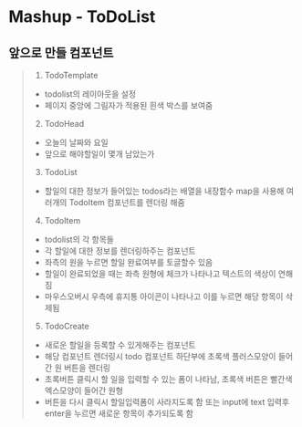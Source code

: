 # Mashup - ToDoList

## 앞으로 만들 컴포넌트

> 1. TodoTemplate
>
> - todolist의 레이아웃을 설정
> - 페이지 중앙에 그림자가 적용된 흰색 박스를 보여줌
>
> 2. TodoHead
>
> - 오늘의 날짜와 요일
> - 앞으로 해야할일이 몇개 남았는가
>
> 3. TodoList
>
> - 할일의 대한 정보가 들어있는 todos라는 배열을 내장함수 map을 사용해 여러개의 TodoItem 컴포넌트를 렌더링 해줌
>
> 4. TodoItem
>
> - todolist의 각 항목들
> - 각 할일에 대한 정보를 렌더링하주는 컴포넌트
> - 좌측의 원을 누르면 할일 완료여부를 토글할수 있음
> - 할일이 완료되었을 때는 좌측 원형에 체크가 나타나고 텍스트의 색상이 연해짐
> - 마우스오버시 우측에 휴지통 아이콘이 나타나고 이를 누르면 해당 항목이 삭제됨
>
> 5. TodoCreate
>
> - 새로운 할일을 등록할 수 있게해주는 컴포넌트
> - 해당 컴포넌트 렌더링시 todo 컴포넌트 하단부에 초록색 플러스모양이 들어간 원 버튼을 렌더링
> - 초록버튼 클릭시 할 일을 입력할 수 있는 폼이 나타남, 초록색 버튼은 빨간색 엑스모양이 들어간 원형
> - 버튼을 다시 클릭시 할일입력폼이 사라지도록 함 또는 input에 text 입력후 enter을 누르면 새로운 항목이 추가되도록 함
